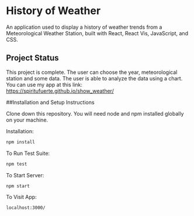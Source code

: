 # History of Weather

An application used to display a history of weather trends from a Meteorological Weather Station, built with React, React Vis, JavaScript, and CSS.

## Project Status

This project is complete. The user can choose the year, meteorological station and some data. The user is able to analyze the data using a chart.
You can use my app at this link: https://spiritufuerte.github.io/show_weather/

##Installation and Setup Instructions

Clone down this repository. You will need node and npm installed globally on your machine.

Installation:

```bash
npm install
```

To Run Test Suite:

```bash
npm test
```

To Start Server:

```bash
npm start
```

To Visit App:

```bash
localhost:3000/
```
